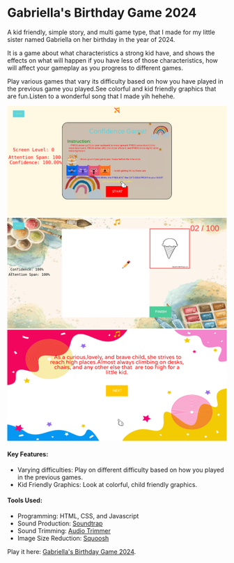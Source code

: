 # Gabriella's Birthday Game 2024
  A kid friendly, simple story, and multi game type, that I made for my little sister named Gabriella on her birthday in the year of 2024.

  It is a game about what characteristics a strong kid have, and shows the effects on what will happen if you have less of those characteristics, how will affect your gameplay as you progress to different games.

  Play various games that vary its difficulty based on how you have played in the previous game you played.See colorful and kid friendly graphics that are fun.Listen to a wonderful song that I made yih hehehe.

  <img src="./images/game-preview-1.png" />
  <img src="./images/game-preview-2.png" />
  <img src="./images/game-preview-3.png" />

  #### Key Features: 
  - Varying difficulties: Play on different difficulty based on how you played in the previous games.
  - Kid Friendly Graphics: Look at colorful, child friendly graphics.

  #### Tools Used:
  - Programming: HTML, CSS, and Javascript
  - Sound Production: <a href="https://www.soundtrap.com/">Soundtrap</a>
  - Sound Trimming: <a href="https://audiotrimmer.com/">Audio Trimmer</a>
  - Image Size Reduction: <a href="https://squoosh.app/">Squoosh</a>

  Play it here: <a href="https://rafhaelhailar.github.io/Gabrielle-Birthday-Game-2024/" style="text-decoration: underline">Gabriella's Birthday Game 2024</a>.
